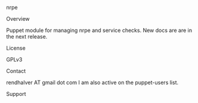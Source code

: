 nrpe

Overview

Puppet module for managing nrpe and service checks.
New docs are are in the next release.


License

GPLv3

Contact

rendhalver AT gmail dot com
I am also active on the puppet-users list.

Support


